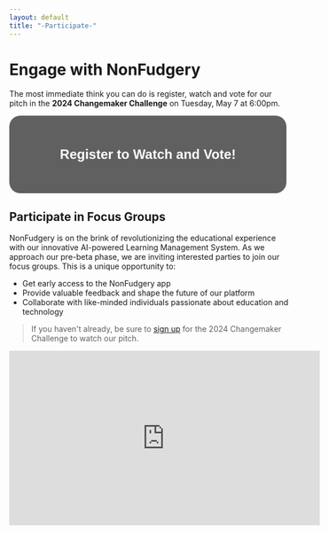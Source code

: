```yaml
---
layout: default
title: "-Participate-"
---
```


# Engage with NonFudgery

The most immediate think you can do is register, watch and vote for our pitch in the **2024 Changemaker Challenge** on Tuesday, May 7 at 6:00pm.

<div>
    <a style="display: block; 
              height: 120px; /* Increased height to allow padding */
              width: 500px; 
              background: #606060; 
              color: #ffffff; 
              text-align: center; 
              font-weight: bold; 
              font-size: 24px; /* Adjusted font size for better text fitting */
              line-height: 120px; /* Adjusted line-height to match new height */
              font-family: Arial; 
              border-radius: 20px; 
              text-decoration: none;
              padding-top: 10px; /* Added padding at the top */
              padding-bottom: 10px; /* Added padding at the bottom */"
        href="https://zoom.us/webinar/register/WN_2cocI_EmQGKsOCHUGzn3gQ#/registration">Register to Watch and Vote!</a>
</div>

## Participate in Focus Groups

NonFudgery is on the brink of revolutionizing the educational experience with our innovative AI-powered Learning Management System. As we approach our pre-beta phase, we are inviting interested parties to join our focus groups. This is a unique opportunity to:
- Get early access to the NonFudgery app
- Provide valuable feedback and shape the future of our platform
- Collaborate with like-minded individuals passionate about education and technology

> If you haven't already, be sure to [sign up](https://zoom.us/webinar/register/WN_2cocI_EmQGKsOCHUGzn3gQ#/registration) for the 2024 Changemaker Challenge to watch our pitch.



<div>
<iframe width="560" height="315" src="https://docs.google.com/forms/d/e/1FAIpQLSeUjwX1oFlGpesvJBcJJ5sU0TwCcg2lIAL0UkTBwURLoYtcuQ/viewform?embedded=true" width="640" height="1011" frameborder="0" marginheight="0" marginwidth="0"></iframe>
</div>
